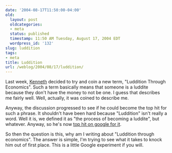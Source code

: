 ```yaml
---
date: '2004-08-17T11:50:00-04:00'
old:
  layout: post
  oldcategories:
  - meta
  status: published
  timestamp: 11:50 AM Tuesday, August 17, 2004 EDT
  wordpress_id: '132'
slug: luddition
tags:
- meta
title: Luddition
url: /weblog/2004/08/17/luddition/
---
```


Last week, [Kenneth](http://kenneths.org/flog) decided to try and coin a new
term, "Luddition Through Economics".  Such a term basically means that someone
is a luddite because they don't have the money to not be one.  I guess that
describes me fairly well.  Well, actually, it was coined to describe me.

Anyway, the discussion progressed to see if he could become the top hit for
such a phrase.  It shouldn't have been hard because "Luddition" isn't really a
word.  Well it is, we defined it as "the process of becoming a luddite", but
whatever.  Anyway, so he's now [top hit on google for
it](http://www.google.com/search?q=luddition+through+economics).

So then the question is this, why am I writing about "Luddition through
economics".  The answer is simple, I'm trying to see what it takes to knock
him out of first place.  This is a little Google experiment if you will.

